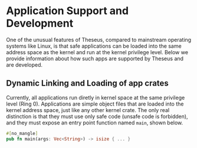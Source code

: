# Application Support and Development

One of the unusual features of Theseus, compared to mainstream operating systems like Linux, is that safe applications can be loaded into the same address space as the kernel and run at the kernel privilege level. Below we provide information about how such apps are supported by Theseus and are developed.

## Dynamic Linking and Loading of app crates

Currently, all applications run diretly in kernel space at the same privilege level (Ring 0).
Applications are simple object files that are loaded into the kernel address space, just like any other kernel crate.
The only real distinction is that they must use only safe code (unsafe code is forbidden),
and they must expose an entry point function named `main`, shown below.

```rust
#[no_mangle]
pub fn main(args: Vec<String>) -> isize { ... }
```
